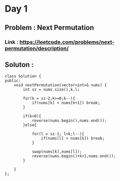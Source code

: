 
# Day 1

## Problem : Next Permutation

### Link : https://leetcode.com/problems/next-permutation/description/

## Soluton : 

```
class Solution {
public:
    void nextPermutation(vector<int>& nums) {
        int sz = nums.size(),k,l;
        
        for(k = sz-2;k>=0;k--){
            if(nums[k] < nums[k+1]) break;
        }

        if(k<0){
            reverse(nums.begin(),nums.end());
        }else{
            
            for(l = sz-1; l>k;l--){
                if(nums[l] > nums[k]) break;
            }

            swap(nums[k],nums[l]);
            reverse(nums.begin()+k+1,nums.end());
        }
        
    }
};


```



